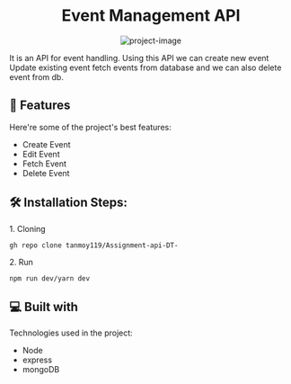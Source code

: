 <h1 align="center" id="title">Event Management API</h1>

<p align="center"><img src="https://socialify.git.ci/tanmoy119/Assignment-api-DT-/image?description=1&amp;descriptionEditable=Event%20Management%20API%20&amp;font=Source%20Code%20Pro&amp;forks=1&amp;issues=1&amp;language=1&amp;name=1&amp;owner=1&amp;pattern=Floating%20Cogs&amp;pulls=1&amp;stargazers=1&amp;theme=Light" alt="project-image"></p>

<p id="description">It is an API for event handling. Using this API we can create new event Update existing event fetch events from database and we can also delete event from db.</p>

  
  
<h2>🧐 Features</h2>

Here're some of the project's best features:

*   Create Event
*   Edit Event
*   Fetch Event
*   Delete Event

<h2>🛠️ Installation Steps:</h2>

<p>1. Cloning</p>

```
gh repo clone tanmoy119/Assignment-api-DT-
```

<p>2. Run</p>

```
npm run dev/yarn dev
```

  
  
<h2>💻 Built with</h2>

Technologies used in the project:

*   Node
*   express
*   mongoDB
